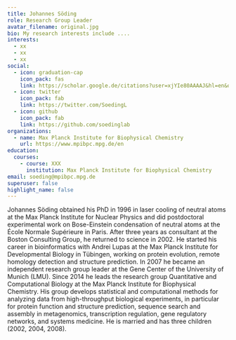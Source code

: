 ```yaml
---
title: Johannes Söding
role: Research Group Leader
avatar_filename: original.jpg
bio: My research interests include ....
interests:
  - xx
  - xx
  - xx
social:
  - icon: graduation-cap
    icon_pack: fas
    link: https://scholar.google.de/citations?user=xjYIe80AAAAJ&hl=en&oi=ao
  - icon: twitter
    icon_pack: fab
    link: https://twitter.com/SoedingL
  - icon: github
    icon_pack: fab
    link: https://github.com/soedinglab
organizations:
  - name: Max Planck Institute for Biophysical Chemistry
    url: https://www.mpibpc.mpg.de/en
education:
  courses:
    - course: XXX
      institution: Max Planck Institute for Biophysical Chemistry
email: soeding@mpibpc.mpg.de
superuser: false
highlight_name: false
---
```


Johannes Söding obtained his PhD in 1996 in laser cooling of neutral atoms at the Max Planck Institute for Nuclear Physics and did postdoctoral experimental work on Bose-Einstein condensation of neutral atoms at the École Normale Supérieure in Paris. After three years as consultant at the Boston Consulting Group, he returned to science in 2002. He started his career in bioinformatics with Andrei Lupas at the Max Planck Institute for Developmental Biology in Tübingen, working on protein evolution, remote homology detection and structure prediction. In 2007 he became an independent research group leader at the Gene Center of the University of Munich (LMU). Since 2014 he leads the research group Quantitative and Computational Biology at the Max Planck Institute for Biophysical Chemistry. His group develops statistical and computational methods for analyzing data from high-throughput biological experiments, in particular for protein function and structure prediction, sequence search and assembly in metagenomics, transcription regulation, gene regulatory networks, and systems medicine. He is married and has three children (2002, 2004, 2008). 

<!-- {{< icon name="download" pack="fas" >}} Download my {{< staticref "uploads/demo_resume.pdf" "newtab" >}}resumé{{< /staticref >}}. -->